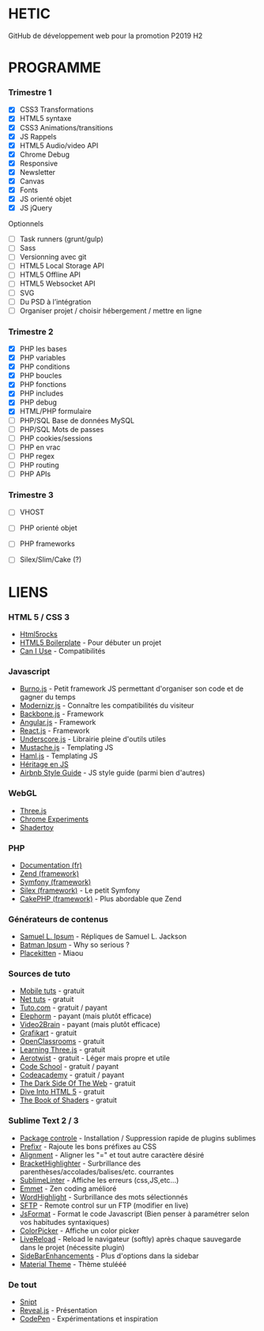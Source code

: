  HETIC
========

GitHub de développement web pour la promotion P2019 H2

# PROGRAMME

### Trimestre 1

- [x] CSS3 Transformations
- [x] HTML5 syntaxe
- [x] CSS3 Animations/transitions
- [x] JS Rappels
- [x] HTML5 Audio/video API
- [x] Chrome Debug
- [x] Responsive
- [x] Newsletter
- [x] Canvas
- [x] Fonts
- [x] JS orienté objet
- [x] JS jQuery

Optionnels

- [ ] Task runners (grunt/gulp)
- [ ] Sass
- [ ] Versionning avec git
- [ ] HTML5 Local Storage API
- [ ] HTML5 Offline API
- [ ] HTML5 Websocket API
- [ ] SVG
- [ ] Du PSD à l’intégration
- [ ] Organiser projet / choisir hébergement / mettre en ligne

### Trimestre 2

- [x] PHP les bases
- [x] PHP variables
- [x] PHP conditions
- [x] PHP boucles
- [x] PHP fonctions
- [x] PHP includes
- [x] PHP debug
- [x] HTML/PHP formulaire
- [ ] PHP/SQL Base de données MySQL
- [ ] PHP/SQL Mots de passes
- [ ] PHP cookies/sessions
- [ ] PHP en vrac
- [ ] PHP regex
- [ ] PHP routing
- [ ] PHP APIs

### Trimestre 3

- [ ] VHOST
- [ ] PHP orienté objet
- [ ] PHP frameworks
- [ ] Silex/Slim/Cake (?)


# LIENS

### HTML 5 / CSS 3

  - [Html5rocks](http://www.html5rocks.com/)
  - [HTML5 Boilerplate](http://html5boilerplate.com/) - Pour débuter un projet
  - [Can I Use](http://caniuse.com/) - Compatibilités

### Javascript

  - [Burno.js](https://github.com/brunosimon/burno.js) - Petit framework JS permettant d'organiser son code et de gagner du temps
  - [Modernizr.js](http://modernizr.com/) - Connaître les compatibilités du visiteur
  - [Backbone.js](http://backbonejs.org/) - Framework
  - [Angular.js](https://angularjs.org/) - Framework
  - [React.js](https://facebook.github.io/react/) - Framework
  - [Underscore.js](http://underscorejs.org/) - Librairie pleine d'outils utiles
  - [Mustache.js](https://github.com/janl/mustache.js) - Templating JS
  - [Haml.js](https://github.com/creationix/haml-js) - Templating JS
  - [Héritage en JS](http://ejohn.org/blog/simple-javascript-inheritance/)
  - [Airbnb Style Guide](https://github.com/airbnb/javascript) - JS style guide (parmi bien d'autres)

### WebGL

  - [Three.js](http://threejs.org/)
  - [Chrome Experiments](http://www.chromeexperiments.com/webgl/)
  - [Shadertoy](https://www.shadertoy.com/)

### PHP

  - [Documentation (fr)](http://php.net/manual/fr/)
  - [Zend (framework)](http://framework.zend.com/)
  - [Symfony (framework)](http://symfony.com/)
  - [Silex (framework)](http://silex.sensiolabs.org/) - Le petit Symfony
  - [CakePHP (framework)](http://cakephp.org/) - Plus abordable que Zend

### Générateurs de contenus

  - [Samuel L. Ipsum](http://slipsum.com/) - Répliques de Samuel L. Jackson
  - [Batman Ipsum](http://batman-ipsum.com/) - Why so serious ?
  - [Placekitten](http://placekitten.com/) - Miaou

### Sources de tuto

  - [Mobile tuts](http://mobile.tutsplus.com/) - gratuit
  - [Net tuts](http://net.tutsplus.com/) - gratuit
  - [Tuto.com](http://tuto.com) - gratuit / payant
  - [Elephorm](http://www.elephorm.com/) - payant (mais plutôt efficace)
  - [Video2Brain](https://www.video2brain.com/) - payant (mais plutôt efficace)
  - [Grafikart](http://www.grafikart.fr/) - gratuit
  - [OpenClassrooms](https://openclassrooms.com/) - gratuit
  - [Learning Three.js](http://learningthreejs.com/) - gratuit
  - [Aerotwist](http://www.aerotwist.com/tutorials/) - gratuit - Léger mais propre et utile
  - [Code School](http://www.codeschool.com/) - gratuit / payant
  - [Codeacademy](http://www.codecademy.com/) - gratuit / payant
  - [The Dark Side Of The Web](http://www.thedarksideofthewebblog.com/) - gratuit
  - [Dive Into HTML 5](http://diveintohtml5.info/) - gratuit
  - [The Book of Shaders](http://patriciogonzalezvivo.com/2015/thebookofshaders/) - gratuit
 
### Sublime Text 2 / 3

  - [Package controle](https://sublime.wbond.net) - Installation / Suppression rapide de plugins sublimes
  - [Prefixr](https://sublime.wbond.net/packages/Prefixr) - Rajoute les bons préfixes au CSS
  - [Alignment](https://sublime.wbond.net/packages/Alignment) - Aligner les "=" et tout autre caractère désiré
  - [Bracket​Highlighter](https://sublime.wbond.net/packages/BracketHighlighter) - Surbrillance des parenthèses/accolades/balises/etc. courrantes
  - [SublimeLinter](https://sublime.wbond.net/packages/SublimeLinter) - Affiche les erreurs (css,JS,etc...)
  - [Emmet](https://sublime.wbond.net/packages/Emmet) - Zen coding amélioré
  - [WordHighlight](https://sublime.wbond.net/packages/WordHighlight) - Surbrillance des mots sélectionnés
  - [SFTP](https://sublime.wbond.net/packages/SFTP) - Remote control sur un FTP (modifier en live)
  - [JsFormat](https://sublime.wbond.net/packages/JsFormat) - Format le code Javascript (Bien penser à paramétrer selon vos habitudes syntaxiques)
  - [ColorPicker](https://sublime.wbond.net/packages/ColorPicker) - Affiche un color picker
  - [LiveReload](https://sublime.wbond.net/packages/LiveReload) - Reload le navigateur (softly) après chaque sauvegarde dans le projet (nécessite plugin)
  - [Side​Bar​Enhancements](https://sublime.wbond.net/packages/Side​Bar​Enhancements) - Plus d'options dans la sidebar
  - [Material Theme](http://equinusocio.github.io/material-theme/) - Thème stulééé

### De tout

  - [Snipt](https://snipt.net/public/)
  - [Reveal.js](https://github.com/hakimel/reveal.js) - Présentation
  - [CodePen](http://codepen.io/) - Expérimentations et inspiration

